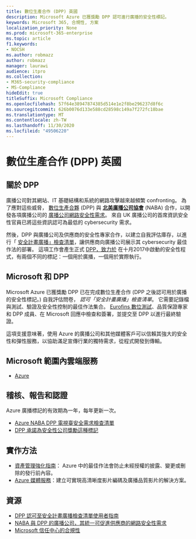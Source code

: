 ```yaml
---
title: 數位生產合作 (DPP) 英國
description: Microsoft Azure 已獲獎勵 DPP 認可進行廣播的安全性標記。
keywords: Microsoft 365, 合規性, 方案
localization_priority: None
ms.prod: microsoft-365-enterprise
ms.topic: article
f1.keywords:
- NOCSH
ms.author: robmazz
author: robmazz
manager: laurawi
audience: itpro
ms.collection:
- M365-security-compliance
- MS-Compliance
hideEdit: true
titleSuffix: Microsoft Compliance
ms.openlocfilehash: 57f64e38947874385d514e1e2f8be296237d8f6c
ms.sourcegitcommit: 626b0076d133e588cd28598c149a7f272fc18bae
ms.translationtype: MT
ms.contentlocale: zh-TW
ms.lasthandoff: 11/30/2020
ms.locfileid: "49506220"
---
```

# <a name="digital-production-partnership-dpp-united-kingdom"></a>數位生產合作 (DPP) 英國

## <a name="about-the-dpp"></a>關於 DPP

廣播公司對其網站、IT 基礎結構和系統的網路攻擊越來越頻繁 confronting。 為了應對這些威脅， [數位生產合夥](https://www.thedpp.com/) (DPP) 與 [**北美廣播公司協會**](https://nabanet.com/) (NABA) 合作，以開發各項廣播公司的 [廣播公司網路安全性需求](https://nabanet.com/wp-content/uploads/2017/08/NABA_DPP_CyberSecurity_Requirements_3.pdf)。 來自 UK 廣播公司的首席資訊安全性官員已將這些資訊認可為最低的 cybersecurity 需求。  
  
然後，DPP 與廣播公司及供應商的安全性專家合作，以建立自我評估庫存，以進行「 [安全計畫廣播」檢查清單](https://dpp-assets.s3.amazonaws.com/wp-content/uploads/2017/10/CTS_BroadcastChecklist.xlsx)，讓供應商向廣播公司展示其 cybersecurity 最佳作法的部署。 這項工作會產生正式 [DPP，致力於](https://www.thedpp.com/tech/security/committed-to-security/) 在十月2017中啟動的安全性程式，有兩個不同的標記：一個用於廣播，一個用於實際執行。

## <a name="microsoft-and-the-dpp"></a>Microsoft 和 DPP

Microsoft Azure 已獲獎勵 DPP 已在完成數位生產合作 (DPP 之後認可用於廣播的安全性標記。) 自我評估問卷， *認可「安全計畫廣播」檢查清單*。 它需要記錄檔與測試、驗證及安全性控制的最佳作法集合。 [Eurofins 數位測試](https://www.eurofins-digitaltesting.com/)、品質保證專家和 DPP 成員、在 Microsoft 回應中檢查和簽署，並提交至 DPP 以進行最終驗證。  
  
這項支援意味著，使用 Azure 的廣播公司和其他媒體客戶可以信賴其強大的安全性和彈性服務，以協助滿足宣傳行業的獨特需求，從程式開發到傳輸。

## <a name="microsoft-in-scope-cloud-services"></a>Microsoft 範圍內雲端服務

- [Azure](https://aka.ms/AzureCompliance)

## <a name="audits-reports-and-certificates"></a>稽核、報告和認證

Azure 廣播標記的有效期為一年，每年更新一次。

- [Azure NABA DPP 電視臺安全需求檢查清單](https://aka.ms/Azure-CTS-Broadcast-Checklist)
- [DPP 承諾為安全性公司獎勵這種標記](https://aka.ms/Azure-Asset-Mgmt)

## <a name="how-to-implement"></a>實作方法

- [資產管理強化指南](https://aka.ms/Azure-Asset-Mgmt)： Azure 中的最佳作法會防止未經授權的披露、變更或刪除的發行前內容。
- [Azure 媒體服務](https://docs.microsoft.com/azure/media-services/)：建立可實現高清晰度影片編碼及廣播品質影片的解決方案。

## <a name="resources"></a>資源

- [DPP 認可至安全計畫廣播檢查清單使用者指南](https://dpp-assets.s3.amazonaws.com/wp-content/uploads/2017/10/CTS_BroadcastChecklistUserGuide.pdf)
- [NABA 與 DPP 的廣播公司，其統一可促進供應商的網路安全性需求](https://nabanet.com/wp-content/uploads/2017/08/NABAcaster-Issue_26.pdf)
- [Microsoft 信任中心的合規性](https://www.microsoft.com/trust-center/compliance/compliance-overview)
